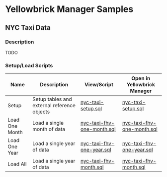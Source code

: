 # Yellowbrick Manager Samples

## NYC Taxi Data

### Description

TODO

### Setup/Load Scripts

| Name             | Description | View/Script | Open in Yellowbrick Manager |
| ---------------- | ----------- | -- | -- |
| Setup            | Setup tables and external reference objects | [nyc-taxi-setup.sql](https://raw.githubusercontent.com/kwesterfeld2/ym-samples/main/nyc-taxi/nyc-taxi-setup.sql) | <a href="web+ymopenfile:https://raw.githubusercontent.com/kwesterfeld2/ym-samples/main/nyc-taxi/nyc-taxi-setup.sql" target="_blank">nyc-taxi-setup.sql</a> |
| Load One Month   | Load a single month of data | [nyc-taxi-fhv-one-month.sql](https://raw.githubusercontent.com/kwesterfeld2/ym-samples/main/nyc-taxi/nyc-taxi-fhv-one-month.sql) | <a href="web+ymopenfile:https://raw.githubusercontent.com/kwesterfeld2/ym-samples/main/nyc-taxi/nyc-taxi-fhv-one-month.sql" target="_blank">nyc-taxi-fhv-one-month.sql</a> |
| Load One Year   | Load a single year of data | [nyc-taxi-fhv-one-year.sql](https://raw.githubusercontent.com/kwesterfeld2/ym-samples/main/nyc-taxi/nyc-taxi-fhv-one-year.sql) | <a href="web+ymopenfile:https://raw.githubusercontent.com/kwesterfeld2/ym-samples/main/nyc-taxi/nyc-taxi-fhv-one-year.sql" target="_blank">nyc-taxi-fhv-one-year.sql</a> |
| Load All   | Load a single year of data | [nyc-taxi-fhv-month.sql](https://raw.githubusercontent.com/kwesterfeld2/ym-samples/main/nyc-taxi/nyc-taxi-fhv-month.sql) | <a href="web+ymopenfile:https://raw.githubusercontent.com/kwesterfeld2/ym-samples/main/nyc-taxi/nyc-taxi-fhv-month.sql" target="_blank">nyc-taxi-fhv-month.sql</a> |
